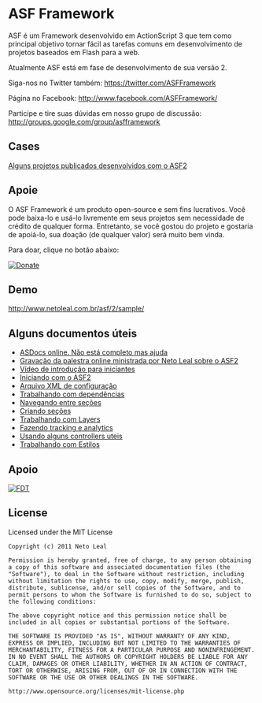 ASF Framework
===============================

ASF é um Framework desenvolvido em ActionScript 3 que tem como principal objetivo tornar fácil as tarefas comuns em desenvolvimento de projetos baseados em Flash para a web.

Atualmente ASF está em fase de desenvolvimento de sua versão 2.

Siga-nos no Twitter também:
https://twitter.com/ASFFramework

Página no Facebook:
http://www.facebook.com/ASFFramework/

Participe e tire suas dúvidas em nosso grupo de discussão:
http://groups.google.com/group/asfframework

Cases
--------

[Alguns projetos publicados desenvolvidos com o ASF2](https://github.com/netoleal/ASF2/wiki/Cases-publicados)

Apoie
------

O ASF Framework é um produto open-source e sem fins lucrativos. Você pode baixa-lo e usá-lo livremente em seus projetos sem necessidade de crédito de qualquer forma. Entretanto, se você gostou do projeto e gostaria de apoiá-lo, sua doação (de qualquer valor) será muito bem vinda.

Para doar, clique no botão abaixo:

[![Donate](https://www.paypalobjects.com/WEBSCR-640-20110429-1/en_US/i/btn/btn_donate_SM.gif)](https://www.paypal.com/cgi-bin/webscr?cmd=_donations&business=A7LCNJJBKXEUS&lc=BR&item_name=ASF%20Framework&currency_code=BRL&bn=PP%2dDonationsBF%3abtn_donate_SM%2egif%3aNonHosted)

Demo
-------

http://www.netoleal.com.br/asf/2/sample/

Alguns documentos úteis
---------------------------

  * [ASDocs online. Não está completo mas ajuda](http://www.netoleal.com.br/asf/2/asdocs/)
  * [Gravação da palestra online ministrada por Neto Leal sobre o ASF2](http://experts.adobeconnect.com/p8sxk08d813/)
  * [Vídeo de introdução para iniciantes](http://www.youtube.com/watch?v=tM97aYejJ7Q)
  * [Iniciando com o ASF2](https://github.com/netoleal/ASF2/wiki/Iniciando-com-ASF)
  * [Arquivo XML de configuração](https://github.com/netoleal/ASF2/wiki/XML-de-Configuração)
  * [Trabalhando com dependências](https://github.com/netoleal/ASF2/wiki/Trabalhando-com-dependencias)
  * [Navegando entre seções](https://github.com/netoleal/ASF2/wiki/Navegando-entre-seções)
  * [Criando seções](https://github.com/netoleal/ASF2/wiki/Criando-Seções)
  * [Trabalhando com Layers](https://github.com/netoleal/ASF2/wiki/Trabalhando-com-Layers)
  * [Fazendo tracking e analytics](https://github.com/netoleal/ASF2/wiki/Usando-métricas-e-analytics)
  * [Usando alguns controllers uteis](https://github.com/netoleal/ASF2/wiki/Usando-ViewControllers-uteis)
  * [Trabalhando com Estilos](https://github.com/netoleal/ASF2/wiki/Trabalhando-com-estilos)

Apoio
-------

[![FDT](http://fdt.powerflasher.de/fileadmin/media/supported_206x50px.png)](http://www.fdt.powerflasher.com)

License
-------	

Licensed under the MIT License

	Copyright (c) 2011 Neto Leal

	Permission is hereby granted, free of charge, to any person obtaining a copy of this software and associated documentation files (the "Software"), to deal in the Software without restriction, including without limitation the rights to use, copy, modify, merge, publish, distribute, sublicense, and/or sell copies of the Software, and to permit persons to whom the Software is furnished to do so, subject to the following conditions:

	The above copyright notice and this permission notice shall be included in all copies or substantial portions of the Software.

	THE SOFTWARE IS PROVIDED "AS IS", WITHOUT WARRANTY OF ANY KIND, EXPRESS OR IMPLIED, INCLUDING BUT NOT LIMITED TO THE WARRANTIES OF MERCHANTABILITY, FITNESS FOR A PARTICULAR PURPOSE AND NONINFRINGEMENT. IN NO EVENT SHALL THE AUTHORS OR COPYRIGHT HOLDERS BE LIABLE FOR ANY CLAIM, DAMAGES OR OTHER LIABILITY, WHETHER IN AN ACTION OF CONTRACT, TORT OR OTHERWISE, ARISING FROM, OUT OF OR IN CONNECTION WITH THE SOFTWARE OR THE USE OR OTHER DEALINGS IN THE SOFTWARE.

	http://www.opensource.org/licenses/mit-license.php